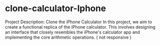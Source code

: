 # clone-calculator-Iphone
Project Description: Clone the iPhone Calculator  In this project, we aim to create a functional replica of the iPhone calculator. This involves designing an interface that closely resembles the iPhone's calculator app and implementing the core arithmetic operations. ( not responsive )
